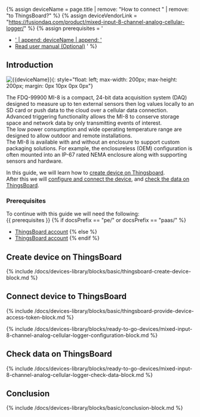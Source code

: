 
{% assign deviceName = page.title | remove: "How to connect " | remove: "to ThingsBoard?" %}
{% assign deviceVendorLink = "https://fusiondaq.com/product/mixed-input-8-channel-analog-cellular-logger/" %} 
{% assign prerequisites = '
- <a href="' | append: deviceVendorLink | append: '" target="_blank">' | append: deviceName | append: '</a>
- [Read user manual (Optional)](https://fusiondaq.com/wp-content/uploads/2023/01/LTEdaq_OperatingManual-1.pdf)
'
 %}

## Introduction

![{{deviceName}}](/images/devices-library/{{page.deviceImageFileName}}){: style="float: left; max-width: 200px; max-height: 200px; margin: 0px 10px 0px 0px"}

The FDQ-99900 MI-8 is a compact, 24-bit data acquisition system (DAQ) designed to measure up to ten external sensors then log values locally to an SD card or push data to the cloud over a cellular data connection.  
Advanced triggering functionality allows the MI-8 to conserve storage space and network data by only transmitting events of interest.  
The low power consumption and wide operating temperature range are designed to allow outdoor and remote installations.  
The MI-8 is available with and without an enclosure to support custom packaging solutions. For example, the enclosureless (OEM) configuration is often mounted into an IP-67 rated NEMA enclosure along with supporting sensors and hardware.  

In this guide, we will learn how to [create device on Thingsboard](#create-device-on-thingsboard).  
After this we will [configure and connect the device](#connect-device-to-thingsboard), and [check the data on ThingsBoard](#check-data-on-thingsboard).  

### Prerequisites

To continue with this guide we will need the following:  
{{ prerequisites }}
{% if docsPrefix == "pe/" or docsPrefix == "paas/" %}
- [ThingsBoard account](https://thingsboard.cloud)
{% else %}
- [ThingsBoard account](https://demo.thingsboard.io)
{% endif %}

## Create device on ThingsBoard

{% include /docs/devices-library/blocks/basic/thingsboard-create-device-block.md %}

## Connect device to ThingsBoard 

{% include /docs/devices-library/blocks/basic/thingsboard-provide-device-access-token-block.md %}

{% include /docs/devices-library/blocks/ready-to-go-devices/mixed-input-8-channel-analog-cellular-logger-configuration-block.md %}

## Check data on ThingsBoard

{% include /docs/devices-library/blocks/ready-to-go-devices/mixed-input-8-channel-analog-cellular-logger-check-data-block.md %}

## Conclusion

{% include /docs/devices-library/blocks/basic/conclusion-block.md %}
